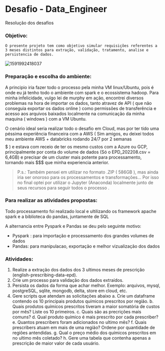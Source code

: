 # Desafio - Data_Engineer
Resolução dos desafios 

### Objetivo: 

`O presente projeto tem como objetivo simular requisições referentes a 3 meses distintos para extração, validação, tratamento, analise e persistencia de dados.`


![1591992418037](https://user-images.githubusercontent.com/61892694/198920194-af876621-dda5-46e4-b426-c12d9d75df71.png)


### Preparação e escolha do ambiente:

A principio iria fazer todo o processo pela minha VM linux/Ubuntu, pois é onde eu já tenho todo o ambiente com spark e o ecossistema hadoop.
Para minha infelicidade, vulgo lei de murphy em ação, encontrei diversos problemas na hora de importar os dados, tanto atravez de API ( que não conseguia exportar os dados online ) como permissões de transferência e acesso aos arquivos baixados localmente na comunicação da minha maquina ( windows ) com a VM Ubuntu.

O cenário ideal seria realizar todo o desafio em Cloud, mas por ter tido uma péssima experiência financeira com a AWS ( Sim amigos, eu deixei todos meu ambiente AWS + databricks rodando 24/7 por 2 semanas $$$$$ ) e estava com receio de ter os mesmo custos com a Azure ou GCP, principalmente por conta do volume de dados (Só o EPD_202208.csv = 6,4GB) e precisar de um cluster mais potente para processamento, tornando mais $$$ que minha experiencia anterior.

>P.s.: Também pensei em utilizar no formato .ZIP ( 586GB ), mas ainda iria ser onoroso para os processamentos e transformações...
>Por isso no final optei por utilizar o Jupyter (Anaconda) localmente junto de seus recursos para seguir todos o processo .

### Para realizar as atividades propostas:

Todo processamento foi realizado local e ultilizando os 
framework apache spark e a biblioteca do pandas, juntamente de SQL

A alternancia entre Pyspark e Pandas se deu pelo seguinte motivo:
- Pyspark : para importação e processamento dos grandes volumes de dados
- Pandas: para manipulacao, exportação e melhor vizualização dos dados


### Atividades:

1.	Realize a extração dos dados dos 3 ultimos meses de prescrição (english-prescribing-data-epd).
2.	Crie um processo para validação dos dados extraídos.
3.	Persista os dados da forma que achar melhor. Exemplo: arquivos, mysql, postgreSQL, sqlite, mongodb, delta, store em cloud, etc.
4.	Gere scripts que atendam as solicitações abaixo
  a.	Crie um dataframe contendo os 10 principais produtos químicos prescritos por região. 
  b.	Quais produtos químicos prescritos tiveram a maior somatória de custos por mês? Liste os 10 primeiros. 
  c.	Quais são as precrições mais comuns? 
  d.	Qual produto químico é mais prescrito por cada prescriber?
  e.	Quantos prescribers foram adicionados no ultimo mês? 
  f.	Quais prescribers atuam em mais de uma região? Ordene por quantidade de regiões antendidas.
  g.	Qual o preço médio dos químicos prescritos em no ultimo mês coletado?
  h.	Gere uma tabela que contenha apenas a prescrição de maior valor de cada usuário.

